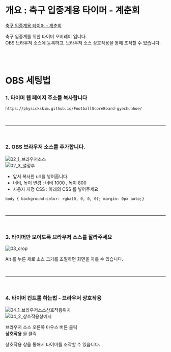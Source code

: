 # 개요 : 축구 입중계용 타이머 - 계춘회

[축구 입중계용 타이머 - 계춘회](https://physickskim.github.io/FootballScoreBoard-gyechunhoe/)  
  
축구 입중계를 위한 타이머 오버레이 입니다.  
OBS 브라우저 소스에 등록하고, 브라우저 소스 상호작용을 통해 조작할 수 있습니다.  
  
<br><br>  

# OBS 세팅법  
  
### 1. 타이머 웹 페이지 주소를 복사합니다
```
https://physickskim.github.io/FootballScoreBoard-gyechunhoe/
```

<br>

---

<br>
  
### 2. OBS 브라우저 소스를 추가합니다.  
![02_1_브라우저소스](https://github.com/PhysicksKim/FootballScoreBoard-gyechunhoe/assets/101965836/86d647f6-7024-4fb2-9011-fc6d2af9a87b)  
![02_3_설정후](https://github.com/PhysicksKim/FootballScoreBoard-gyechunhoe/assets/101965836/eb6166e1-af13-476d-8444-77fba333f08c)  
  
- 앞서 복사한 url을 넣어줍니다.
- 너비, 높이 변경 : 너비 1000 , 높이 800
- 사용자 지정 CSS : 아래의 CSS 를 넣어주세요
```
body { background-color: rgba(0, 0, 0, 0); margin: 0px auto;}
```
  
<br>

---

<br>
  
### 3. 타이머만 보이도록 브라우저 소스를 잘라주세요  
![03_crop](https://github.com/PhysicksKim/FootballScoreBoard-gyechunhoe/assets/101965836/c740b155-ad0c-4038-ae68-39daf0a72396)  
  
Alt 를 누른 채로 소스 크기를 조절하면 화면을 자를 수 있습니다.  
  
<br>
  
---
  
<br>
  
### 4. 타이머 컨트롤 하는법 - 브라우저 상호작용   
![04_1_브라우저소스상호작용위치](https://github.com/PhysicksKim/FootballScoreBoard-gyechunhoe/assets/101965836/85926b93-1cc7-43ae-bc89-a544b59a3ec4)   
![04_2_상호작용창예시](https://github.com/PhysicksKim/FootballScoreBoard-gyechunhoe/assets/101965836/d401ce0e-7305-45b3-b076-2c6db57ebae8)   
   
브라우저 소스 오른쪽 마우스 버튼 클릭  
**상호작용** 을 클릭    
    
상호작용 창을 통해서 타이머를 조작할 수 있습니다.    
